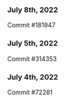 ### July 8th, 2022

Commit #181947

### July 5th, 2022

Commit #314353


### July 4th, 2022

Commit #72281
